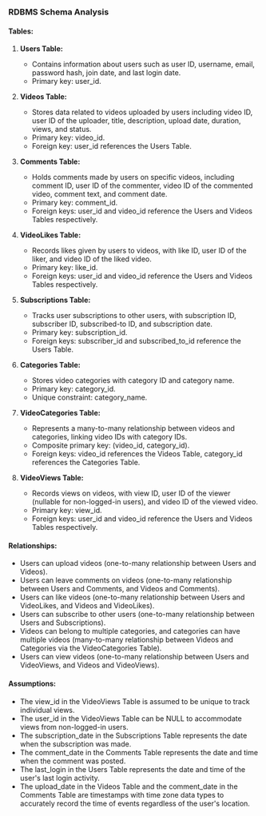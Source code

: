 ### RDBMS Schema Analysis

#### Tables:
1. **Users Table:**
   - Contains information about users such as user ID, username, email, password hash, join date, and last login date.
   - Primary key: user_id.
   
2. **Videos Table:**
   - Stores data related to videos uploaded by users including video ID, user ID of the uploader, title, description, upload date, duration, views, and status.
   - Primary key: video_id.
   - Foreign key: user_id references the Users Table.
   
3. **Comments Table:**
   - Holds comments made by users on specific videos, including comment ID, user ID of the commenter, video ID of the commented video, comment text, and comment date.
   - Primary key: comment_id.
   - Foreign keys: user_id and video_id reference the Users and Videos Tables respectively.
   
4. **VideoLikes Table:**
   - Records likes given by users to videos, with like ID, user ID of the liker, and video ID of the liked video.
   - Primary key: like_id.
   - Foreign keys: user_id and video_id reference the Users and Videos Tables respectively.
   
5. **Subscriptions Table:**
   - Tracks user subscriptions to other users, with subscription ID, subscriber ID, subscribed-to ID, and subscription date.
   - Primary key: subscription_id.
   - Foreign keys: subscriber_id and subscribed_to_id reference the Users Table.
   
6. **Categories Table:**
   - Stores video categories with category ID and category name.
   - Primary key: category_id.
   - Unique constraint: category_name.
   
7. **VideoCategories Table:**
   - Represents a many-to-many relationship between videos and categories, linking video IDs with category IDs.
   - Composite primary key: (video_id, category_id).
   - Foreign keys: video_id references the Videos Table, category_id references the Categories Table.
   
8. **VideoViews Table:**
   - Records views on videos, with view ID, user ID of the viewer (nullable for non-logged-in users), and video ID of the viewed video.
   - Primary key: view_id.
   - Foreign keys: user_id and video_id reference the Users and Videos Tables respectively.

#### Relationships:
- Users can upload videos (one-to-many relationship between Users and Videos).
- Users can leave comments on videos (one-to-many relationship between Users and Comments, and Videos and Comments).
- Users can like videos (one-to-many relationship between Users and VideoLikes, and Videos and VideoLikes).
- Users can subscribe to other users (one-to-many relationship between Users and Subscriptions).
- Videos can belong to multiple categories, and categories can have multiple videos (many-to-many relationship between Videos and Categories via the VideoCategories Table).
- Users can view videos (one-to-many relationship between Users and VideoViews, and Videos and VideoViews).

#### Assumptions:
- The view_id in the VideoViews Table is assumed to be unique to track individual views.
- The user_id in the VideoViews Table can be NULL to accommodate views from non-logged-in users.
- The subscription_date in the Subscriptions Table represents the date when the subscription was made.
- The comment_date in the Comments Table represents the date and time when the comment was posted.
- The last_login in the Users Table represents the date and time of the user's last login activity.
- The upload_date in the Videos Table and the comment_date in the Comments Table are timestamps with time zone data types to accurately record the time of events regardless of the user's location.

